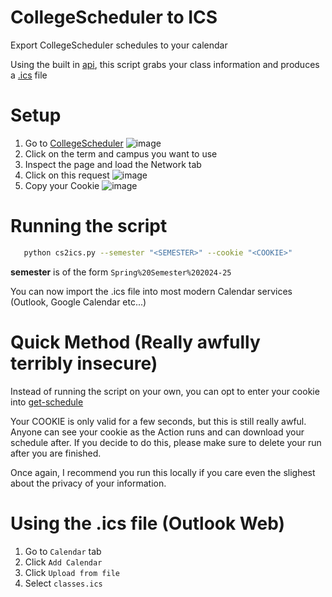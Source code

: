 # CollegeScheduler to ICS

Export CollegeScheduler schedules to your calendar

Using the built in [api](https://ohio.collegescheduler.com/api), this script grabs your class information and produces a [.ics](https://en.wikipedia.org/wiki/ICalendar) file

# Setup

1. Go to [CollegeScheduler](https://ohio.collegescheduler.com)
   ![image](https://github.com/user-attachments/assets/750a90bb-8f6d-4622-a9af-336475317b9a)
3. Click on the term and campus you want to use
4. Inspect the page and load the Network tab
5. Click on this request
   ![image](https://github.com/user-attachments/assets/558113c8-9606-4539-8ac0-b8085c5b935c)
6. Copy your Cookie
   ![image](https://github.com/user-attachments/assets/ef26cf1d-2f3d-4c18-ab2a-05d6bc3de738)

# Running the script
```bash
   python cs2ics.py --semester "<SEMESTER>" --cookie "<COOKIE>"
```

**semester** is of the form `Spring%20Semester%202024-25`

You can now import the .ics file into most modern Calendar services (Outlook, Google Calendar etc...)

# Quick Method (Really awfully terribly insecure)

Instead of running the script on your own, you can opt to enter your cookie into [get-schedule](https://github.com/jansen-craft/cs2ics/actions)

Your COOKIE is only valid for a few seconds, but this is still really awful. Anyone can see your cookie as the Action runs and can download your schedule after. If you decide to do this, please make sure to delete your run after you are finished.

Once again, I recommend you run this locally if you care even the slighest about the privacy of your information.

# Using the .ics file (Outlook Web)
1. Go to `Calendar` tab
2. Click `Add Calendar`
3. Click `Upload from file`
4. Select `classes.ics`
